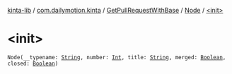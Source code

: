 [kinta-lib](../../../index.md) / [com.dailymotion.kinta](../../index.md) / [GetPullRequestWithBase](../index.md) / [Node](index.md) / [&lt;init&gt;](./-init-.md)

# &lt;init&gt;

`Node(__typename: `[`String`](https://kotlinlang.org/api/latest/jvm/stdlib/kotlin/-string/index.html)`, number: `[`Int`](https://kotlinlang.org/api/latest/jvm/stdlib/kotlin/-int/index.html)`, title: `[`String`](https://kotlinlang.org/api/latest/jvm/stdlib/kotlin/-string/index.html)`, merged: `[`Boolean`](https://kotlinlang.org/api/latest/jvm/stdlib/kotlin/-boolean/index.html)`, closed: `[`Boolean`](https://kotlinlang.org/api/latest/jvm/stdlib/kotlin/-boolean/index.html)`)`